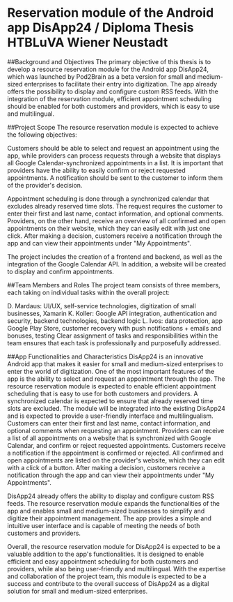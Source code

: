 # Reservation module of the Android app DisApp24 / Diploma Thesis HTBLuVA Wiener Neustadt

##Background and Objectives
The primary objective of this thesis is to develop a resource reservation module for the Android app DisApp24, which was launched by Pod2Brain as a beta version for small and medium-sized enterprises to facilitate their entry into digitization. The app already offers the possibility to display and configure custom RSS feeds. With the integration of the reservation module, efficient appointment scheduling should be enabled for both customers and providers, which is easy to use and multilingual.

##Project Scope
The resource reservation module is expected to achieve the following objectives:

Customers should be able to select and request an appointment using the app, while providers can process requests through a website that displays all Google Calendar-synchronized appointments in a list. It is important that providers have the ability to easily confirm or reject requested appointments. A notification should be sent to the customer to inform them of the provider's decision.

Appointment scheduling is done through a synchronized calendar that excludes already reserved time slots. The request requires the customer to enter their first and last name, contact information, and optional comments. Providers, on the other hand, receive an overview of all confirmed and open appointments on their website, which they can easily edit with just one click. After making a decision, customers receive a notification through the app and can view their appointments under "My Appointments".

The project includes the creation of a frontend and backend, as well as the integration of the Google Calendar API. In addition, a website will be created to display and confirm appointments.

##Team Members and Roles
The project team consists of three members, each taking on individual tasks within the overall project:

D. Mardaus: UI/UX, self-service technologies, digitization of small businesses, Xamarin
K. Koller: Google API integration, authentication and security, backend technologies, backend logic
L. Ivos: data protection, app Google Play Store, customer recovery with push notifications + emails and bonuses, testing
Clear assignment of tasks and responsibilities within the team ensures that each task is professionally and purposefully addressed.

##App Functionalities and Characteristics
DisApp24 is an innovative Android app that makes it easier for small and medium-sized enterprises to enter the world of digitization. One of the most important features of the app is the ability to select and request an appointment through the app. The resource reservation module is expected to enable efficient appointment scheduling that is easy to use for both customers and providers. A synchronized calendar is expected to ensure that already reserved time slots are excluded. The module will be integrated into the existing DisApp24 and is expected to provide a user-friendly interface and multilingualism. Customers can enter their first and last name, contact information, and optional comments when requesting an appointment. Providers can receive a list of all appointments on a website that is synchronized with Google Calendar, and confirm or reject requested appointments. Customers receive a notification if the appointment is confirmed or rejected. All confirmed and open appointments are listed on the provider's website, which they can edit with a click of a button. After making a decision, customers receive a notification through the app and can view their appointments under "My Appointments".

DisApp24 already offers the ability to display and configure custom RSS feeds. The resource reservation module expands the functionalities of the app and enables small and medium-sized businesses to simplify and digitize their appointment management. The app provides a simple and intuitive user interface and is capable of meeting the needs of both customers and providers.

Overall, the resource reservation module for DisApp24 is expected to be a valuable addition to the app's functionalities. It is designed to enable efficient and easy appointment scheduling for both customers and providers, while also being user-friendly and multilingual. With the expertise and collaboration of the project team, this module is expected to be a success and contribute to the overall success of DisApp24 as a digital solution for small and medium-sized enterprises.

